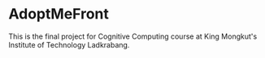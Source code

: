 AdoptMeFront
==========
This is the final project for Cognitive Computing course at King Mongkut's Institute of Technology Ladkrabang. 
